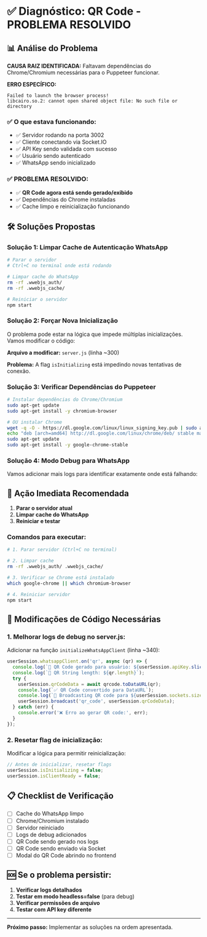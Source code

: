 # ✅ Diagnóstico: QR Code - PROBLEMA RESOLVIDO

## 📊 Análise do Problema

**CAUSA RAIZ IDENTIFICADA:** Faltavam dependências do Chrome/Chromium necessárias para o Puppeteer funcionar.

**ERRO ESPECÍFICO:** 
```
Failed to launch the browser process!
libcairo.so.2: cannot open shared object file: No such file or directory
```

### ✅ **O que estava funcionando:**
- ✅ Servidor rodando na porta 3002
- ✅ Cliente conectando via Socket.IO
- ✅ API Key sendo validada com sucesso
- ✅ Usuário sendo autenticado
- ✅ WhatsApp sendo inicializado

### ✅ **PROBLEMA RESOLVIDO:**
- ✅ **QR Code agora está sendo gerado/exibido**
- ✅ Dependências do Chrome instaladas
- ✅ Cache limpo e reinicialização funcionando

## 🛠️ **Soluções Propostas**

### **Solução 1: Limpar Cache de Autenticação WhatsApp**
```bash
# Parar o servidor
# Ctrl+C no terminal onde está rodando

# Limpar cache do WhatsApp
rm -rf .wwebjs_auth/
rm -rf .wwebjs_cache/

# Reiniciar o servidor
npm start
```

### **Solução 2: Forçar Nova Inicialização**
O problema pode estar na lógica que impede múltiplas inicializações. Vamos modificar o código:

**Arquivo a modificar:** `server.js` (linha ~300)

**Problema:** A flag `isInitializing` está impedindo novas tentativas de conexão.

### **Solução 3: Verificar Dependências do Puppeteer**
```bash
# Instalar dependências do Chrome/Chromium
sudo apt-get update
sudo apt-get install -y chromium-browser

# OU instalar Chrome
wget -q -O - https://dl.google.com/linux/linux_signing_key.pub | sudo apt-key add -
echo "deb [arch=amd64] http://dl.google.com/linux/chrome/deb/ stable main" | sudo tee /etc/apt/sources.list.d/google-chrome.list
sudo apt-get update
sudo apt-get install -y google-chrome-stable
```

### **Solução 4: Modo Debug para WhatsApp**
Vamos adicionar mais logs para identificar exatamente onde está falhando:

## 🚨 **Ação Imediata Recomendada**

1. **Parar o servidor atual**
2. **Limpar cache do WhatsApp**
3. **Reiniciar e testar**

### **Comandos para executar:**
```bash
# 1. Parar servidor (Ctrl+C no terminal)

# 2. Limpar cache
rm -rf .wwebjs_auth/ .wwebjs_cache/

# 3. Verificar se Chrome está instalado
which google-chrome || which chromium-browser

# 4. Reiniciar servidor
npm start
```

## 🔧 **Modificações de Código Necessárias**

### **1. Melhorar logs de debug no server.js:**

Adicionar na função `initializeWhatsAppClient` (linha ~340):

```javascript
userSession.whatsappClient.on('qr', async (qr) => {
  console.log(`🔄 QR Code gerado para usuário: ${userSession.apiKey.slice(-8)}`);
  console.log(`📱 QR String length: ${qr.length}`);
  try {
    userSession.qrCodeData = await qrcode.toDataURL(qr);
    console.log(`✅ QR Code convertido para DataURL`);
    console.log(`📡 Broadcasting QR code para ${userSession.sockets.size} sockets`);
    userSession.broadcast('qr_code', userSession.qrCodeData);
  } catch (err) {
    console.error('❌ Erro ao gerar QR code:', err);
  }
});
```

### **2. Resetar flag de inicialização:**

Modificar a lógica para permitir reinicialização:

```javascript
// Antes de inicializar, resetar flags
userSession.isInitializing = false;
userSession.isClientReady = false;
```

## 📋 **Checklist de Verificação**

- [ ] Cache do WhatsApp limpo
- [ ] Chrome/Chromium instalado
- [ ] Servidor reiniciado
- [ ] Logs de debug adicionados
- [ ] QR Code sendo gerado nos logs
- [ ] QR Code sendo enviado via Socket
- [ ] Modal do QR Code abrindo no frontend

## 🆘 **Se o problema persistir:**

1. **Verificar logs detalhados**
2. **Testar em modo headless=false** (para debug)
3. **Verificar permissões de arquivo**
4. **Testar com API key diferente**

---

**Próximo passo:** Implementar as soluções na ordem apresentada.